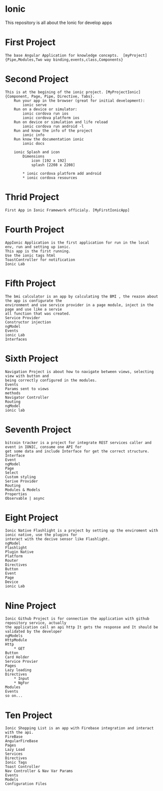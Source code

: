 # Ionic
This repository is all about the Ionic for develop apps


# First Project
    The base Angular Application for knowledge concepts.  [myProject]  {Pipe,Modules,Two way binding,events,class,Components}

# Second Project
    This is at the begining of the ionic project. [MyProjectIonic] {Component, Page, Pipe, Directive, Tabs}.
        Run your app in the browser (great for initial development):
            ionic serve
        Run on a device or simulator:
            ionic cordova run ios
            ionic cordova platform ios
        Run on device or simulation and life reload
            ionic cordova run android -l    
        Run and know the info of the project
            ionic info  
        Run know the documentation ionic
            ionic docs

        ionic Splash and icon
            Dimensions 
                icon [192 x 192]
                splash [2208 x 2208]

            * ionic cordova platform add android
            * ionic cordova resources

# Thrid Project
    First App in Ionic Framework officialy. [MyFirstIonicApp]


# Fourth Project
    AppIonic Application is the first application for run in the local env, run and setting up ionic.
    This app is the first running.
    Use the ionic tags html
    ToastController for notification
    Ionic Lab


# Fifth Project
    The bmi calculator is an app by calculating the BMI , the reazon about the app is configurate the 
    environment and use service provider in a page module, inject in the page and use like a servie 
    all function that was created. 
    Service Provider
    Constructor injection
    ngModel
    Events
    ionic Lab
    Interfaces


# Sixth Project
    Navigation Project is about how to navigate between views, selecting view with button and 
    being correctly configured in the modules.
    Events
    Params sent to views
    methods
    Navigator Controller
    Routing 
    ngModel
    ionic lab



# Seventh Project
    bitcoin tracker is a project for integrate REST services caller and event in IONIC, consume one API for 
    get some data and include Interface for get the correct structure.
    Interface
    Event 
    ngModel
    Page
    Select
    Custom styling
    Serive Provider
    Routing
    Modules & Models
    Properties
    Observable | async

# Eight Project
    Ionic Native Flashlight is a project by setting up the enviroment with ionic native, use the plugins for
    interact with the decive sensor like Flashlight.
    ngModel
    Flashlight
    Plugin Native
    Platform
    Router
    Directives
    Button
    Event
    Page
    Device
    ionic Lab

# Nine Project
    Ionic Github Project is for connection the application with github repository service, actually 
    the application call an api http It gets the response and It should be validated by the developer
    ngModels
    HttpModule
    Http
        * GET
    Button
    Card Holder
    Service Provier
    Pages
    Lazy loading
    Directives
        * Input
        * NgFor 
    Modules
    Events
    so on...
    

# Ten Project
    Ionic Shopping List is an app with Firebase integration and interact with the api.
    FireBase
    AngularFireBase
    Pages
    Lazy Load
    Services
    Directives
    Ionic Tags
    Toast Controller
    Nav Controller & Nav Var Params
    Events
    Models
    Configuration Files